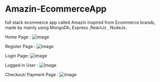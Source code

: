 # Amazin-EcommerceApp
full stack ecommerce app called Amazin inspired from Ecommerce brands, made by mainly using MongoDb, Express ,ReactJs , NodeJs.

Home Page : 
![image](https://github.com/Heroshi1947/Amazin-EcommerceApp/assets/123864184/d4a865ff-cebd-499e-b4c0-11ab3d0c3c26)


Register Page :
![image](https://github.com/Heroshi1947/Amazin-EcommerceApp/assets/123864184/8fd0b378-1e36-4057-83ff-e0a90552fca1)


Login Page:
![image](https://github.com/Heroshi1947/Amazin-EcommerceApp/assets/123864184/fd2e9ad0-d1c2-4558-bff6-8e77ae5fb879)


Logged in User :
![image](https://github.com/Heroshi1947/Amazin-EcommerceApp/assets/123864184/f60420ec-facc-428f-b556-c69c8c06c93d)


Checkout/ Payment Page : 
![image](https://github.com/Heroshi1947/Amazin-EcommerceApp/assets/123864184/343893bf-915a-4abe-ad64-742e3b774aa7)
